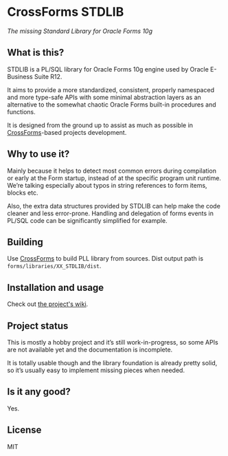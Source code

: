 # CrossForms STDLIB

*The missing Standard Library for Oracle Forms 10g*

## What is this?

STDLIB is a PL/SQL library for Oracle Forms 10g engine used by Oracle E-Business Suite R12. 

It aims to provide a more standardized, consistent, properly namespaced and more type-safe APIs with some minimal abstraction layers as an alternative to the somewhat chaotic Oracle Forms built-in procedures and functions. 

It is designed from the ground up to assist as much as possible in [CrossForms](https://github.com/4O4/crossforms)-based projects development.

## Why to use it?

Mainly because it helps to detect most common errors during compilation or early at the Form startup, instead of at the specific program unit runtime. We’re talking especially about typos in string references to form items, blocks etc.

Also, the extra data structures provided by STDLIB can help make the code cleaner and less error-prone. Handling and delegation of forms events in PL/SQL code can be significantly simplified for example.

## Building

Use [CrossForms](https://github.com/4O4/crossforms) to build PLL library from sources. Dist output path is `forms/libraries/XX_STDLIB/dist`.

## Installation and usage

Check out [the project's wiki](../../wiki/).

## Project status

This is mostly a hobby project and it’s still work-in-progress, so some APIs are not available yet and the documentation is incomplete.

It is totally usable though and the library foundation is already pretty solid, so it’s usually easy to implement missing pieces when needed.

## Is it any good?

Yes.

## License

MIT